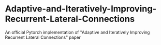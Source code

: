 # Adaptive-and-Iteratively-Improving-Recurrent-Lateral-Connections
An official Pytorch implementation of "Adaptive and Iteratively Improving Recurrent Lateral Connections" paper
